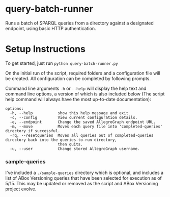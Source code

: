 # query-batch-runner
Runs a batch of SPARQL queries from a directory against a designated endpoint, using basic HTTP authentication.

# Setup Instructions
To get started, just run `python query-batch-runner.py`

On the initial run of the script, required folders and a configuration file will be created. All configuration can be completed by following prompts.

Command line arguments `-h` or `--help` will display the help text and command line options, a version of which is also included below (The script help command will always have the most up-to-date documentation):

```
options:
  -h, --help           show this help message and exit
  -c, --config         View current configuration details.
  -e, --endpoint       Change the saved AllegroGraph endpoint URL.
  -m, --move           Moves each query file into 'completed-queries' directory if successful.
  -rq, --resetqueries  Moves all queries out of completed-queries directory back into the queries-to-run directory,
                       then quits.
  -u, --user           Change stored AllegroGraph username.
```

### sample-queries

I've included a `./sample-queries` directory which is optional, and includes a list of ABox Versioning queries that have been selected for execution as of 5/15. This may be updated or removed as the script and ABox Versioning project evolve.

